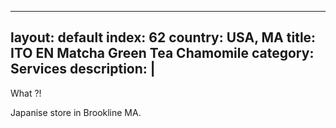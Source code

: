  ---
layout: default
index: 62
country: USA, MA
title: ITO EN Matcha Green Tea Chamomile
category: Services
description: |
---
What ?!

Japanise store in Brookline MA. 